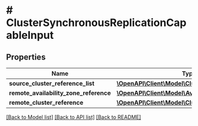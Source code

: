 # # ClusterSynchronousReplicationCapableInput

## Properties

Name | Type | Description | Notes
------------ | ------------- | ------------- | -------------
**source_cluster_reference_list** | [**\OpenAPI\Client\Model\ClusterReference[]**](ClusterReference.md) |  | [optional]
**remote_availability_zone_reference** | [**\OpenAPI\Client\Model\AvailabilityZoneReference**](AvailabilityZoneReference.md) |  |
**remote_cluster_reference** | [**\OpenAPI\Client\Model\ClusterReference**](ClusterReference.md) |  |

[[Back to Model list]](../../README.md#models) [[Back to API list]](../../README.md#endpoints) [[Back to README]](../../README.md)
